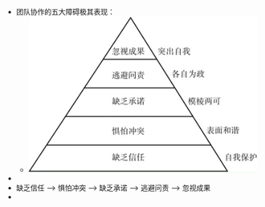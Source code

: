 - 团队协作的五大障碍极其表现：
	- ![image.png](../assets/image_1700058858663_0.png)
-
- 缺乏信任 --> 惧怕冲突 --> 缺乏承诺 --> 逃避问责 --> 忽视成果
-